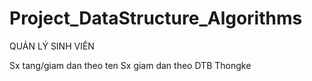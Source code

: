 # Project_DataStructure_Algorithms
QUẢN LÝ SINH VIÊN

Sx tang/giam dan theo ten
Sx giam dan theo DTB
Thongke
